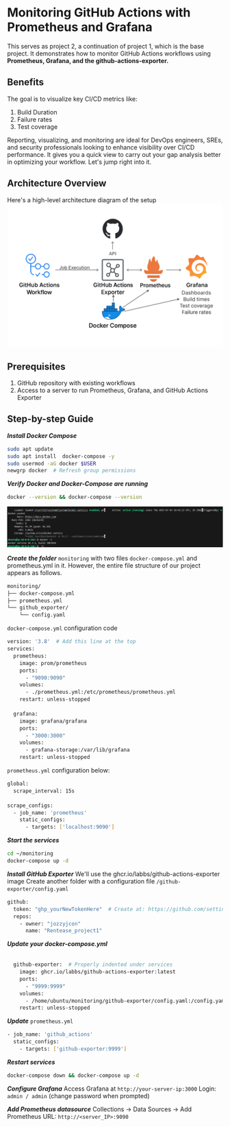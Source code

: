 # Monitoring GitHub Actions with Prometheus and Grafana

This serves as project 2, a continuation of project 1, which is the base project. 
It demonstrates how to monitor GitHub Actions workflows using 
**Prometheus, Grafana, and the github-actions-exporter.** 

## Benefits
The goal is to visualize key CI/CD metrics like:

1. Build Duration
2. Failure rates
3. Test coverage


Reporting, visualizing, and monitoring are ideal for DevOps engineers, SREs, and security professionals 
looking to enhance visibility over CI/CD performance. It gives you a quick view to carry out your
gap analysis better in optimizing your workflow. Let's jump right into it.

 ## **Architecture Overview**
 Here's a high-level architecture diagram of the setup
![GitHub Actions](screenshots/Monitoring%20CICD%20Architecture%20with%20prometheus%20and%20Grafana.png)

## Prerequisites
1. GitHub repository with existing workflows
2. Access to a server to run Prometheus, Grafana, and GitHub Actions Exporter

 ## Step-by-step Guide

***Install Docker Compose***
```bash 
sudo apt update
sudo apt install  docker-compose -y
sudo usermod -aG docker $USER
newgrp docker  # Refresh group permissions
```

***Verify Docker and Docker-Compose are running***
```bash
docker --version && docker-compose --version
```
![Github Actions](screenshots/00Docker%20running.png)

***Create the folder*** `monitoring` with two files `docker-compose.yml` and  prometheus.yml in it.
However, the entire file structure of our project appears as follows.

```bash
monitoring/
├── docker-compose.yml
├── prometheus.yml
└── github_exporter/
    └── config.yaml
```

`docker-compose.yml` configuration code
```bash
version: '3.8'  # Add this line at the top
services:
  prometheus:
    image: prom/prometheus
    ports:
      - "9090:9090"
    volumes:
      - ./prometheus.yml:/etc/prometheus/prometheus.yml
    restart: unless-stopped

  grafana:
    image: grafana/grafana
    ports:
      - "3000:3000"
    volumes:
      - grafana-storage:/var/lib/grafana
    restart: unless-stopped

```

`prometheus.yml` configuration below:
```bash
global:
  scrape_interval: 15s

scrape_configs:
  - job_name: 'prometheus'
    static_configs:
      - targets: ['localhost:9090']

```
***Start the services***
```bash
cd ~/monitoring
docker-compose up -d
```

***Install GitHub Exporter***
We'll use the ghcr.io/labbs/github-actions-exporter image
Create another folder with a configuration file `/github-exporter/config.yaml`

```bash
github:
  token: "ghp_yourNewTokenHere"  # Create at: https://github.com/settings/tokens (repo + admin:org scopes)
  repos:
    - owner: "jozzyjcon"
      name: "Rentease_project1"
```
***Update your docker-compose.yml***
```bash

  github-exporter:  # Properly indented under services
    image: ghcr.io/labbs/github-actions-exporter:latest
    ports:
      - "9999:9999"
    volumes:
      - /home/ubuntu/monitoring/github-exporter/config.yaml:/config.yaml  # Full absolute path
    restart: unless-stopped
```

***Update*** `prometheus.yml`
```bash
- job_name: 'github_actions'
  static_configs:
    - targets: ['github-exporter:9999']
```

***Restart services***
```bash
docker-compose down && docker-compose up -d
```

***Configure Grafana***
Access Grafana at `http://your-server-ip:3000`
Login: `admin / admin` (change password when prompted)

***Add Prometheus datasource***
Collections → Data Sources → Add Prometheus
URL: `http://<server_IP>:9090`

